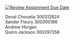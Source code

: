 [![Review Assignment Due Date](https://classroom.github.com/assets/deadline-readme-button-24ddc0f5d75046c5622901739e7c5dd533143b0c8e959d652212380cedb1ea36.svg)](https://classroom.github.com/a/NsogzK3F)

Deval Chovatia 300312824 <br>
Xander Fleury 300300186 <br>
Andrew Horgan <br>
Quinn Jackson 300297356
